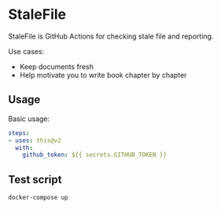 # StaleFile

StaleFile is GitHub Actions for checking stale file and reporting.

Use cases:

- Keep documents fresh
- Help motivate you to write book chapter by chapter

## Usage

Basic usage:

```yml
steps:
- uses: this@v2
  with:
    github_token: ${{ secrets.GITHUB_TOKEN }}
```

## Test script

```shell
docker-compose up
```
